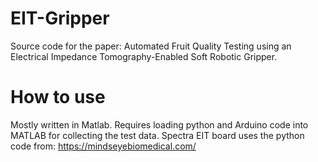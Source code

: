 # EIT-Gripper
Source code for the paper: Automated Fruit Quality Testing using an Electrical Impedance Tomography-Enabled Soft Robotic Gripper.

# How to use
Mostly written in Matlab. Requires loading python and Arduino code into MATLAB for collecting the test data. Spectra EIT board uses the python code from: https://mindseyebiomedical.com/

